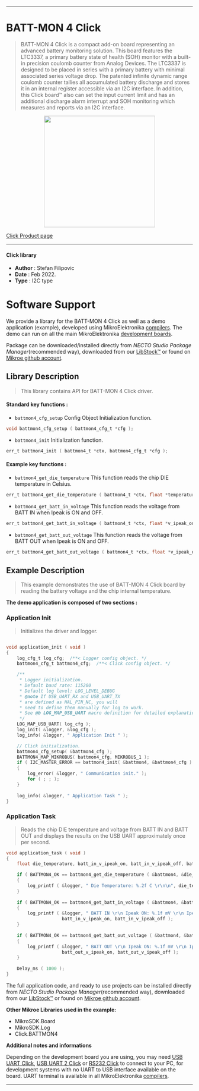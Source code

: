 
---
# BATT-MON 4 Click

> BATT-MON 4 Click is a compact add-on board representing an advanced battery monitoring solution. This board features the LTC3337, a primary battery state of health (SOH) monitor with a built-in precision coulomb counter from Analog Devices. The LTC3337 is designed to be placed in series with a primary battery with minimal associated series voltage drop. The patented infinite dynamic range coulomb counter tallies all accumulated battery discharge and stores it in an internal register accessible via an I2C interface. In addition, this Click board™ also can set the input current limit and has an additional discharge alarm interrupt and SOH monitoring which measures and reports via an I2C interface.

<p align="center">
  <img src="https://download.mikroe.com/images/click_for_ide/battmon4_click.png" height=300px>
</p>

[Click Product page](https://www.mikroe.com/batt-mon-4-click)

---


#### Click library

- **Author**        : Stefan Filipovic
- **Date**          : Feb 2022.
- **Type**          : I2C type


# Software Support

We provide a library for the BATT-MON 4 Click
as well as a demo application (example), developed using MikroElektronika
[compilers](https://www.mikroe.com/necto-studio).
The demo can run on all the main MikroElektronika [development boards](https://www.mikroe.com/development-boards).

Package can be downloaded/installed directly from *NECTO Studio Package Manager*(recommended way), downloaded from our [LibStock&trade;](https://libstock.mikroe.com) or found on [Mikroe github account](https://github.com/MikroElektronika/mikrosdk_click_v2/tree/master/clicks).

## Library Description

> This library contains API for BATT-MON 4 Click driver.

#### Standard key functions :

- `battmon4_cfg_setup` Config Object Initialization function.
```c
void battmon4_cfg_setup ( battmon4_cfg_t *cfg );
```

- `battmon4_init` Initialization function.
```c
err_t battmon4_init ( battmon4_t *ctx, battmon4_cfg_t *cfg );
```

#### Example key functions :

- `battmon4_get_die_temperature` This function reads the chip DIE temperature in Celsius.
```c
err_t battmon4_get_die_temperature ( battmon4_t *ctx, float *temperature );
```

- `battmon4_get_batt_in_voltage` This function reads the voltage from BATT IN when Ipeak is ON and OFF.
```c
err_t battmon4_get_batt_in_voltage ( battmon4_t *ctx, float *v_ipeak_on, float *v_ipeak_off );
```

- `battmon4_get_batt_out_voltage` This function reads the voltage from BATT OUT when Ipeak is ON and OFF.
```c
err_t battmon4_get_batt_out_voltage ( battmon4_t *ctx, float *v_ipeak_on, float *v_ipeak_off );
```

## Example Description

> This example demonstrates the use of BATT-MON 4 Click board by reading the battery voltage and the chip internal temperature.

**The demo application is composed of two sections :**

### Application Init

> Initializes the driver and logger.

```c

void application_init ( void )
{
    log_cfg_t log_cfg;  /**< Logger config object. */
    battmon4_cfg_t battmon4_cfg;  /**< Click config object. */

    /** 
     * Logger initialization.
     * Default baud rate: 115200
     * Default log level: LOG_LEVEL_DEBUG
     * @note If USB_UART_RX and USB_UART_TX 
     * are defined as HAL_PIN_NC, you will 
     * need to define them manually for log to work. 
     * See @b LOG_MAP_USB_UART macro definition for detailed explanation.
     */
    LOG_MAP_USB_UART( log_cfg );
    log_init( &logger, &log_cfg );
    log_info( &logger, " Application Init " );

    // Click initialization.
    battmon4_cfg_setup( &battmon4_cfg );
    BATTMON4_MAP_MIKROBUS( battmon4_cfg, MIKROBUS_1 );
    if ( I2C_MASTER_ERROR == battmon4_init( &battmon4, &battmon4_cfg ) ) 
    {
        log_error( &logger, " Communication init." );
        for ( ; ; );
    }
    
    log_info( &logger, " Application Task " );
}

```

### Application Task

> Reads the chip DIE temperature and voltage from BATT IN and BATT OUT and displays the results on the USB UART approximately once per second.

```c
void application_task ( void )
{
    float die_temperature, batt_in_v_ipeak_on, batt_in_v_ipeak_off, batt_out_v_ipeak_on, batt_out_v_ipeak_off;

    if ( BATTMON4_OK == battmon4_get_die_temperature ( &battmon4, &die_temperature ) )
    {
        log_printf ( &logger, " Die Temperature: %.2f C \r\n\n", die_temperature );
    }
    
    if ( BATTMON4_OK == battmon4_get_batt_in_voltage ( &battmon4, &batt_in_v_ipeak_on, &batt_in_v_ipeak_off ) )
    {
        log_printf ( &logger, " BATT IN \r\n Ipeak ON: %.1f mV \r\n Ipeak OFF: %.1f mV \r\n\n", 
                     batt_in_v_ipeak_on, batt_in_v_ipeak_off );
    }
    
    if ( BATTMON4_OK == battmon4_get_batt_out_voltage ( &battmon4, &batt_out_v_ipeak_on, &batt_out_v_ipeak_off ) )
    {
        log_printf ( &logger, " BATT OUT \r\n Ipeak ON: %.1f mV \r\n Ipeak OFF: %.1f mV \r\n\n", 
                     batt_out_v_ipeak_on, batt_out_v_ipeak_off );
    }
    
    Delay_ms ( 1000 );
}
```

The full application code, and ready to use projects can be installed directly from *NECTO Studio Package Manager*(recommended way), downloaded from our [LibStock&trade;](https://libstock.mikroe.com) or found on [Mikroe github account](https://github.com/MikroElektronika/mikrosdk_click_v2/tree/master/clicks).

**Other Mikroe Libraries used in the example:**

- MikroSDK.Board
- MikroSDK.Log
- Click.BATTMON4

**Additional notes and informations**

Depending on the development board you are using, you may need
[USB UART Click](https://www.mikroe.com/usb-uart-click),
[USB UART 2 Click](https://www.mikroe.com/usb-uart-2-click) or
[RS232 Click](https://www.mikroe.com/rs232-click) to connect to your PC, for
development systems with no UART to USB interface available on the board. UART
terminal is available in all MikroElektronika
[compilers](https://shop.mikroe.com/compilers).

---
